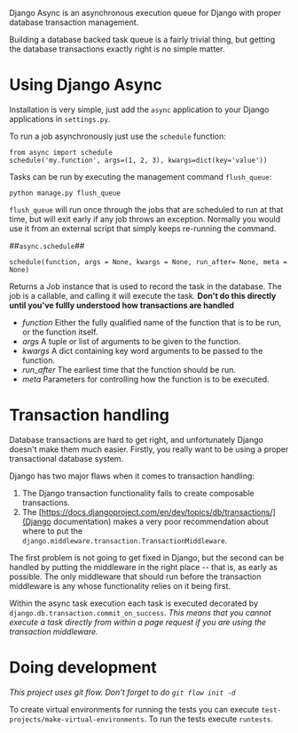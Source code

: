 Django Async is an asynchronous execution queue for Django with proper database transaction management.

Building a database backed task queue is a fairly trivial thing, but getting the database transactions exactly right is no simple matter.


# Using Django Async #

Installation is very simple, just add the `async` application to your Django applications in `settings.py`.

To run a job asynchronously just use the `schedule` function:

    from async import schedule
    schedule('my.function', args=(1, 2, 3), kwargs=dict(key='value'))

Tasks can be run by executing the management command `flush_queue`:

    python manage.py flush_queue

`flush_queue` will run once through the jobs that are scheduled to run at that time, but will exit early if any job throws an exception. Normally you would use it from an external script that simply keeps re-running the command.

##`async.schedule`##

    schedule(function, args = None, kwargs = None, run_after= None, meta = None)

Returns a Job instance that is used to record the task in the database. The job is a callable, and calling it will execute the task. **Don't do this directly until you've fullly understood how transactions are handled**

* _function_ Either the fully qualified name of the function that is to be run, or the function itself.
* _args_ A tuple or list of arguments to be given to the function.
* _kwargs_ A dict containing key word arguments to be passed to the function.
* _run_after_ The earliest time that the function should be run.
* _meta_ Parameters for controlling how the function is to be executed.


# Transaction handling #

Database transactions are hard to get right, and unfortunately Django doesn't make them much easier. Firstly, you really want to be using a proper transactional database system.

Django has two major flaws when it comes to transaction handling:

1. The Django transaction functionality fails to create composable transactions.
2. The [https://docs.djangoproject.com/en/dev/topics/db/transactions/](Django documentation) makes a very poor recommendation about where to put the `django.middleware.transaction.TransactionMiddleware`.

The first problem is not going to get fixed in Django, but the second can be handled by putting the middleware in the right place -- that is, as early as possible. The only middleware that should run before the transaction middleware is any whose functionality relies on it being first.

Within the async task execution each task is executed decorated by `django.db.transaction.commit_on_success`. _This means that you cannot execute a task directly from within a page request if you are using the transaction middleware._


# Doing development #

_This project uses git flow. Don't forget to do `git flow init -d`_

To create virtual environments for running the tests you can execute `test-projects/make-virtual-environments`. To run the tests execute `runtests`.
